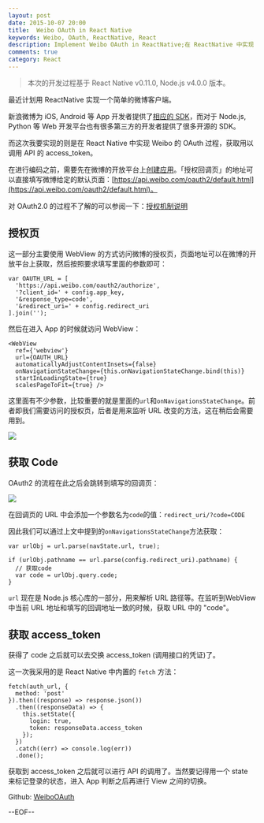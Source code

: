 ```yaml
---
layout: post
date: 2015-10-07 20:00
title:  Weibo OAuth in React Native
keywords: Weibo, OAuth, ReactNative, React
description: Implement Weibo OAuth in ReactNative;在 ReactNative 中实现 Weibo OAuth
comments: true
category: React
---
```


> 本次的开发过程基于 React Native v0.11.0, Node.js v4.0.0 版本。

最近计划用 ReactNative 实现一个简单的微博客户端。

新浪微博为 iOS, Android 等 App 开发者提供了[相应的 SDK](http://open.weibo.com/wiki/SDK)，而对于 Node.js, Python 等 Web 开发平台也有很多第三方的开发者提供了很多开源的 SDK。

而这次我要实现的则是在 React Native 中实现 Weibo 的 OAuth 过程，获取用以调用 API 的 access_token。

在进行编码之前，需要先在微博的开放平台上[创建应用](http://open.weibo.com/development/mobile)。「授权回调页」的地址可以直接填写微博给定的默认页面：[https://api.weibo.com/oauth2/default.html](https://api.weibo.com/oauth2/default.html)。

对 OAuth2.0 的过程不了解的可以参阅一下：[授权机制说明](http://open.weibo.com/wiki/%E6%8E%88%E6%9D%83%E6%9C%BA%E5%88%B6%E8%AF%B4%E6%98%8E)

## 授权页

这一部分主要使用 WebView 的方式访问微博的授权页，页面地址可以在微博的开放平台上获取，然后按照要求填写里面的参数即可：

```
var OAUTH_URL = [
  'https://api.weibo.com/oauth2/authorize',
  '?client_id=' + config.app_key,
  '&response_type=code',
  '&redirect_uri=' + config.redirect_uri
].join('');
```

然后在进入 App 的时候就访问 WebView：

```
<WebView
  ref={'webview'}
  url={OAUTH_URL}
  automaticallyAdjustContentInsets={false}
  onNavigationStateChange={this.onNavigationStateChange.bind(this)}
  startInLoadingState={true}
  scalesPageToFit={true} />
```

这里面有不少参数，比较重要的就是里面的`url`和`onNavigationsStateChange`。前者即我们需要访问的授权页，后者是用来监听 URL 改变的方法，这在稍后会需要用到。

![](http://7b1ff1.com1.z0.glb.clouddn.com/oauth1.png)

## 获取 Code

OAuth2 的流程在此之后会跳转到填写的回调页：

![](http://7b1ff1.com1.z0.glb.clouddn.com/oauth2.png)

在回调页的 URL 中会添加一个参数名为`code`的值：`redirect_uri/?code=CODE`

因此我们可以通过上文中提到的`onNavigationsStateChange`方法获取：

```
var urlObj = url.parse(navState.url, true);

if (urlObj.pathname == url.parse(config.redirect_uri).pathname) {
  // 获取code
  var code = urlObj.query.code;
}
```

`url` 现在是 Node.js 核心库的一部分，用来解析 URL 路径等。在监听到WebView 中当前 URL 地址和填写的回调地址一致的时候，获取 URL 中的 "code"。

## 获取 access_token

获得了 code 之后就可以去交换 access_token (调用接口的凭证)了。

这一次我采用的是 React Native 中内置的 `fetch` 方法：

```
fetch(auth_url, {
  method: 'post'
}).then((response) => response.json())
  .then((responseData) => {
    this.setState({
      login: true,
      token: responseData.access_token
    });
  })
  .catch((err) => console.log(err))
  .done();
```

获取到 access_token 之后就可以进行 API 的调用了。当然要记得用一个 state 来标记登录的状态，进入 App 判断之后再进行 View 之间的切换。

Github: [WeiboOAuth](https://github.com/Fantasy0/WeiboOAuth)

--EOF--
